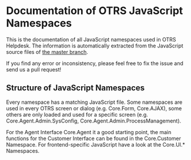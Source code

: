 # Documentation of OTRS JavaScript Namespaces

This is the documentation of all JavaScript namespaces used in OTRS Helpdesk. The information
is automatically extracted from the JavaScript source files of [the master branch](https://github.com/OTRS/otrs/tree/master).

If you find any error or inconsistency, please feel free to fix the issue and send us a pull request!

## Structure of JavaScript Namespaces

Every namespace has a matching JavaScript file. Some namespaces are used in every OTRS screen or dialog
(e.g. Core.Form, Core.AJAX), some others are only loaded and used for a specific screen
(e.g. Core.Agent.Admin.SysConfig, Core.Agent.Admin.ProcessManagement).

For the Agent Interface Core.Agent it a good starting point, the main functions for the Customer Interface can be found in
the Core.Customer Namespace. For frontend-specific JavaScript have a look at the Core.UI.* Namespaces.